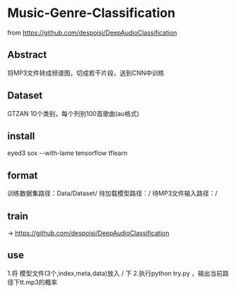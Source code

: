 # Music-Genre-Classification
from https://github.com/despoisj/DeepAudioClassification
## Abstract
将MP3文件转成频谱图，切成若干片段，送到CNN中训练
## Dataset
GTZAN
10个类别，每个列别100首歌曲(au格式)
## install
eyed3
sox --with-lame
tensorflow
tflearn
## format
训练数据集路径：Data/Dataset/
待加载模型路径：/
待MP3文件输入路径：/
## train
-> https://github.com/despoisj/DeepAudioClassification
## use
1.将 模型文件(3个,index,meta,data)放入 / 下
2.执行python try.py ，输出当前路径下tt.mp3的概率



